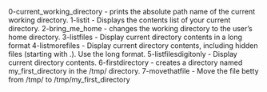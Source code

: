 0-current_working_directory - prints the absolute path name of the current working directory.
1-listit - Displays the contents list of your current directory.
2-bring_me_home - changes the working directory to the user’s home directory.
3-listfiles - Display current directory contents in a long format
4-listmorefiles - Display current directory contents, including hidden files (starting with .). Use the long format.
5-listfilesdigitonly - Display current directory contents.
6-firstdirectory - creates a directory named my_first_directory in the /tmp/ directory.
7-movethatfile - Move the file betty from /tmp/ to /tmp/my_first_directory

